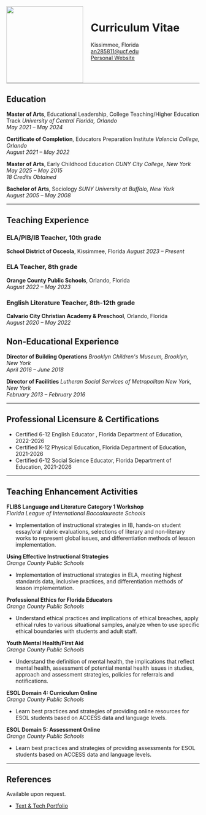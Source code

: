 <img src="https://github.com/user-attachments/assets/ffe372ef-71ce-4491-8097-48fa7006a7ea" width="200" height="200" style="float: left; margin-right: 20px;" />

# Curriculum Vitae
Kissimmee, Florida  
an285811@ucf.edu  
[Personal Website](https://sites.google.com/view/angely-suarez-dejesus/home)

<p style="clear: both;"></p>


---

## Education
**Master of Arts**, Educational Leadership, College Teaching/Higher Education Track 
*University of Central Florida, Orlando*  
*May 2021 – May 2024*  

**Certificate of Completion**, Educators Preparation Institute
*Valencia College, Orlando*  
*August 2021 – May 2022*  

**Master of Arts**, Early Childhood Education
*CUNY City College, New York*  
*May 2025 – May 2015*  
*18 Credits Obtained*

**Bachelor of Arts**, Sociology 
*SUNY University at Buffalo, New York*  
*August 2005 – May 2008*  

---

## Teaching Experience

### ELA/PIB/IB Teacher, 10th grade
**School District of Osceola**, Kissimmee, Florida 
*August 2023 – Present*  


### ELA Teacher, 8th grade
**Orange County Public Schools**, Orlando, Florida  
*August 2022 – May 2023*  


### English Literature Teacher, 8th-12th grade
**Calvario City Christian Academy & Preschool**, Orlando, Florida  
*August 2020 – May 2022* 


## Non-Educational Experience
**Director of Building Operations**
*Brooklyn Children's Museum, Brooklyn, New York*  
*April 2016 – June 2018*


**Director of Facilities**
*Lutheran Social Services of Metropolitan New York, New York*  
*February 2013 – February 2016*

---

## Professional Licensure & Certifications
- Certified 6-12 English Educator , Florida Department of Education, 2022-2026
- Certified K-12 Physical Education, Florida Department of Education, 2021-2026
- Certified 6-12 Social Science Educator, Florida Department of Education, 2021-2026

---

## Teaching Enhancement Activities
**FLIBS Language and Literature Category 1 Workshop**  
*Florida League of International Baccalaureate Schools* 
- Implementation of instructional strategies in IB, hands-on student essay/oral rubric evaluations, selections of literary and non-literary works to represent global issues, and differentiation methods of lesson implementation. 


**Using Effective Instructional Strategies**  
*Orange County Public Schools* 
- Implementation of instructional strategies in ELA, meeting highest standards data, inclusive practices, and differentiation methods of lesson implementation. 


**Professional Ethics for Florida Educators**  
*Orange County Public Schools* 
- Understand ethical practices and implications of ethical breaches, apply ethical rules to various situational samples, analyze when to use specific ethical boundaries with students and adult staff. 


**Youth Mental Health/First Aid**  
*Orange County Public Schools* 
- Understand the definition of mental health, the implications that reflect mental health, assessment of potential mental health issues in studies, approach and assessment strategies, policies for referrals and notifications. 


**ESOL Domain 4: Curriculum Online**  
*Orange County Public Schools* 
- Learn best practices and strategies of providing online resources for ESOL students based on ACCESS data and language levels. 


**ESOL Domain 5: Assessment Online**  
*Orange County Public Schools* 
- Learn best practices and strategies of providing assessments for ESOL students based on ACCESS data and language levels. 

---

## References
Available upon request.


- [Text & Tech Portfolio](https://acsuarez84.github.io/Text-Tech-Portfolio/)
 
